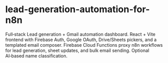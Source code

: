 # lead-generation-automation-for-n8n
Full‑stack Lead generation + Gmail automation dashboard. React + Vite frontend with Firebase Auth, Google OAuth, Drive/Sheets pickers, and a templated email composer. Firebase Cloud Functions proxy n8n workflows for lead generation, sheet updates, and bulk email sending. Optional AI‑based name classification.
